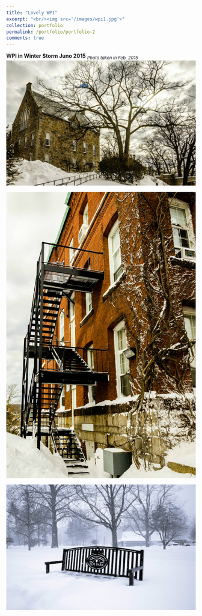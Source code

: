 ```yaml
---
title: "Lovely WPI"
excerpt: "<br/><img src='/images/wpi1.jpg'>"
collection: portfolio
permalink: /portfolio/portfolio-2
comments: true
---
```

**WPI in Winter Storm Juno 2015** <sub>_Photo taken in Feb. 2015_</sub>
![Juno](/images/wpi2.jpg)

![Juno](/images/wpi3.jpg)

![Juno](/images/wpi4.jpg)
